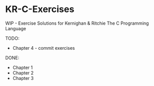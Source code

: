 KR-C-Exercises
==============
WIP - Exercise Solutions for Kernighan & Ritchie The C Programming Language


TODO:
- Chapter 4 - commit exercises

DONE:

- Chapter 1
- Chapter 2
- Chapter 3
